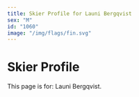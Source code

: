 ```yaml
---
title: Skier Profile for Launi Bergqvist
sex: "M"
id: "1060"
image: "/img/flags/fin.svg" 
---
```


# Skier Profile

This page is for: Launi Bergqvist.
    
